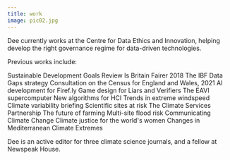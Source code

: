 ```yaml
---
title: work
image: pic02.jpg
---
```

Dee currently works at the Centre for Data Ethics and Innovation, helping develop the right governance regime for data-driven technologies. 

Previous works include:

Sustainable Development Goals Review
Is Britain Fairer 2018
The IBF Data Gaps strategy
Consultation on the Census for England and Wales, 2021
AI development for Firef.ly
Game design for Liars and Verifiers
The EAVI supercomputer
New algorithms for HCI
Trends in extreme windspeed
Climate variability briefing
Scientific sites at risk
The Climate Services Partnership
The future of farming 
Multi-site flood risk
Communicating Climate Change
Climate justice for the world's women
Changes in Mediterranean Climate Extremes

Dee is an active editor for three climate science journals, and a fellow at Newspeak House. 

